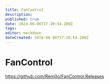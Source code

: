 ```yaml
---
title: FanControl
description: 
published: true
date: 2024-06-06T17:20:54.200Z
tags: 
editor: markdown
dateCreated: 2024-06-06T17:20:54.200Z
---
```


# FanControl

<https://github.com/Rem0o/FanControl.Releases>
